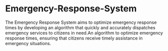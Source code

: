 # Emergency-Response-System
The Emergency Response System aims to optimize emergency response times by developing an algorithm that quickly and accurately dispatches emergency services to citizens in need.An algorithm to optimize emergency response times, ensuring that citizens receive timely assistance in emergency situations. 
